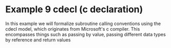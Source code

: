 # Example 9 cdecl (c declaration)

In this example we will formalize subroutine calling conventions using the cdecl model, which originates from Microsoft's c compiler. This encompasses things such as passing by value, passing different data types by reference and return values
